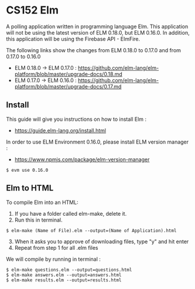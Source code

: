 # CS152 Elm

A polling application written in programming language Elm. This application will not be using the latest version of ELM 0.18.0, but ELM 0.16.0. In addition, this application will be using the Firebase API - ElmFire.

The following links show the changes from ELM 0.18.0 to 0.17.0 and from 0.17.0 to 0.16.0
- ELM 0.18.0 -> ELM 0.17.0 : https://github.com/elm-lang/elm-platform/blob/master/upgrade-docs/0.18.md
- ELM 0.17.0 -> ELM 0.16.0 : https://github.com/elm-lang/elm-platform/blob/master/upgrade-docs/0.17.md

## Install

This guide will give you instructions on how to install Elm :  
- https://guide.elm-lang.org/install.html    

In order to use ELM Environment 0.16.0, please install ELM version manager :   
- https://www.npmjs.com/package/elm-version-manager  

```
$ evm use 0.16.0    
```
## Elm to HTML

To compile Elm into an HTML: 

1) If you have a folder called elm-make, delete it.
2) Run this in terminal.
```
$ elm-make (Name of File).elm --output=(Name of Application).html
```
3) When it asks you to approve of downloading files, type "y" and hit enter
4) Repeat from step 1 for all .elm files

We will compile by running in terminal :
```
$ elm-make questions.elm --output=questions.html
$ elm-make answers.elm --output=answers.html
$ elm-make results.elm --output=results.html
```
